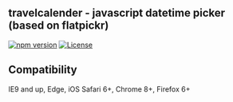 ## travelcalender - javascript datetime picker (based on flatpickr)

[![npm version](https://badge.fury.io/js/travelcalender.svg)](https://badge.fury.io/js/travelcalender)
[![License](https://img.shields.io/badge/license-MIT-blue.svg?style=plastic)](https://raw.githubusercontent.com/chmln/flatpickr/master/LICENSE.md)

## Compatibility
IE9 and up, Edge, iOS Safari 6+, Chrome 8+, Firefox 6+
